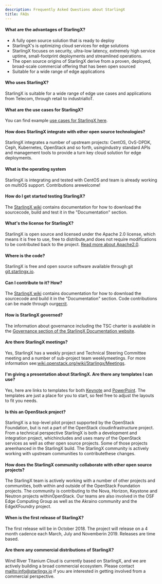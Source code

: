 ```yaml
---
description: Frequently Asked Questions about StarlingX
title: FAQs
---
```

#### What are the advantages of StarlingX?

<ul class="list-disc">
  <li>A fully open source solution that is ready to deploy</li>
  <li>StarlingX's is optimizing cloud services for edge solutions</li>
  <li>StarlingX focuses on security, ultra-low latency, extremely high service uptime, small-footprint deployments and streamlined operations.</li>
  <li>The open source origins of StarlingX derive from a proven, deployed, broad-scale commercial offering that has been open sourced</li>
  <li>Suitable for a wide range of edge applications</li>
</ul>

#### Who uses StarlingX?

StarlingX is suitable for a wide range of edge use cases and applications from Telecom, through retail to industrialIoT.

#### What are the use cases for StarlingX?

You can find example [use cases for StarlingX here](/learn).

#### How does StarlingX integrate with other open source technologies?

StarlingX integrates a number of upstream projects: CentOS, OvS-DPDK, Ceph, Kubernetes, OpenStack and so forth, usingindustry standard APIs and management tools to provide a turn key cloud solution for edge deployments.

#### What is the operating system

StarlingX is integrating and tested with CentOS and team is already working on multiOS support. Contributions arewelcome!

#### How do I get started testing StarlingX?

The [StarlingX wiki](https://wiki.openstack.org/wiki/StarlingX) contains documentation for how to download the sourcecode, build and test it in the "Documentation" section.

#### What's the license for StarlingX?

StarlingX is open source and licensed under the Apache 2.0 license, which means it is free to use, free to distribute,and does not require modifications to be contributed back to the project. [Read more about Apache2.0](https://www.apache.org/licenses/LICENSE-2.0).

#### Where is the code?

StarlingX is free and open source software available through git [git.starlingx.io](git.starlingx.io).

#### Can I contribute to it? How?

The [StarlingX wiki](https://wiki.openstack.org/wiki/StarlingX) contains documentation for how to download the sourcecode and build it in the "Documentation" section. Code contributions can be made through our[gerrit](https://git.starlingx.io/cgit).

#### How is StarlingX governed?

The information about governance including the TSC charter is available in the [Governance section of the StarlingX Documentation website](https://docs.starlingx.io/governance/index.html).

#### Are there StarlingX meetings?

Yes, StarlingX has a weekly project and Technical Steering Committee meeting and a number of sub-project team weeklymeetings. For more information see:[wiki.openstack.org/wiki/Starlingx/Meetings](//wiki.openstack.org/wiki/Starlingx/Meetings).

#### I'm giving a presentation about StarlingX. Are there any templates I can use?

Yes, here are links to templates for both [Keynote](https://www.starlingx.io/templates/StarlingX_SlideDeck_Template_a.key/) and [PowerPoint](https://www.starlingx.io/templates/StarlingX_SlideDeck_Template_a.pptx/). The templates are just a place for you to start, so feel free to adjust the layouts to fit you needs.

#### Is this an OpenStack project?

StarlingX is a top-level pilot project supported by the OpenStack Foundation, but is not a part of the OpenStack cloudinfrastructure project. From a technical perspective StarlingX is both a development and integration project, whichincludes and uses many of the OpenStack services as well as other open source projects. Some of those projects areenhanced in the StarlingX build. The StarlingX community is actively working with upstream communities to contributethese changes.

#### How does the StarlingX community collaborate with other open source projects?

The StarlingX team is actively working with a number of other projects and communities, both within and outside of the OpenStack Foundation projects. The community is contributing to the Nova, Horizon, Keystone and Neutron projects withinOpenStack. Our teams are also involved in the OSF Edge Computing Group as well as the Akraino community and the EdgeXFoundry project.

#### When is the first release of StarlingX?

The first release will be in October 2018. The project will release on a 4 month cadence each March, July and Novemberin 2019. Releases are time based.

#### Are there any commercial distributions of StarlingX?

Wind River Titanium Cloud is currently based on StarlingX, and we are actively building a broad commercial ecosystem. Please contact <mailto:info@starlingx.io> if you are interested in getting involved from a commercial perspective.
